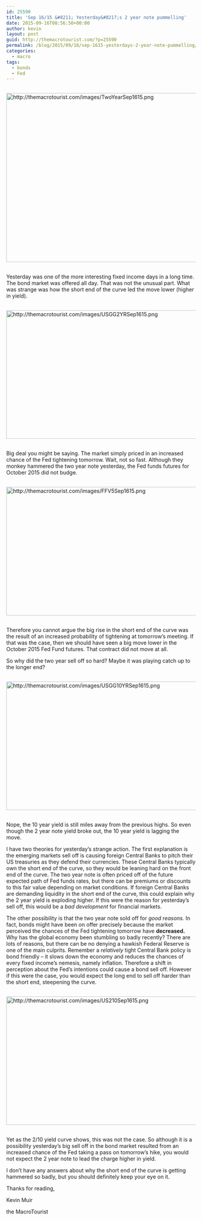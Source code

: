 ```yaml
---
id: 25590
title: 'Sep 16/15 &#8211; Yesterday&#8217;s 2 year note pummelling'
date: 2015-09-16T08:56:50+00:00
author: kevin
layout: post
guid: http://themacrotourist.com/?p=25590
permalink: /blog/2015/09/16/sep-1615-yesterdays-2-year-note-pummelling/
categories:
  - macro
tags:
  - bonds
  - Fed
---
```


  <img src="http://themacrotourist.com/images/TwoYearSep1615.png" alt="http://themacrotourist.com/images/TwoYearSep1615.png" style="margin:30px auto;display:block;" width="600" height="450">

Yesterday was one of the more interesting fixed income days in a long time. The bond market was offered all day. That was not the unusual part. What was strange was how the short end of the curve led the move lower (higher in yield).


  <img src="http://themacrotourist.com/images/USGG2YRSep1615.png" alt="http://themacrotourist.com/images/USGG2YRSep1615.png" style="margin:30px auto;display:block;" width="600" height="342">

Big deal you might be saying. The market simply priced in an increased chance of the Fed tightening tomorrow. Wait, not so fast. Although they monkey hammered the two year note yesterday, the Fed funds futures for October 2015 did not budge.


  <img src="http://themacrotourist.com/images/FFV5Sep1615.png" alt="http://themacrotourist.com/images/FFV5Sep1615.png" style="margin:30px auto;display:block;" width="600" height="342">

Therefore you cannot argue the big rise in the short end of the curve was the result of an increased probability of tightening at tomorrow’s meeting. If that was the case, then we should have seen a big move lower in the October 2015 Fed Fund futures. That contract did not move at all.

So why did the two year sell off so hard? Maybe it was playing catch up to the longer end?


  <img src="http://themacrotourist.com/images/USGG10YRSep1615.png" alt="http://themacrotourist.com/images/USGG10YRSep1615.png" style="margin:30px auto;display:block;" width="600" height="342">

Nope, the 10 year yield is still miles away from the previous highs. So even though the 2 year note yield broke out, the 10 year yield is lagging the move.

I have two theories for yesterday’s strange action. The first explanation is the emerging markets sell off is causing foreign Central Banks to pitch their US treasuries as they defend their currencies. These Central Banks typically own the short end of the curve, so they would be leaning hard on the front end of the curve. The two year note is often priced off of the future expected path of Fed funds rates, but there can be premiums or discounts to this fair value depending on market conditions. If foreign Central Banks are demanding liquidity in the short end of the curve, this could explain why the 2 year yield is exploding higher. If this were the reason for yesterday’s sell off, this would be a _bad development_ for financial markets.

The other possibility is that the two year note sold off for _good reasons._ In fact, bonds might have been on offer precisely because the market perceived the chances of the Fed tightening tomorrow have **decreased.** Why has the global economy been stumbling so badly recently? There are lots of reasons, but there can be no denying a hawkish Federal Reserve is one of the main culprits. Remember a _relatively_ tight Central Bank policy is bond friendly &#8211; it slows down the economy and reduces the chances of every fixed income’s nemesis, namely inflation. Therefore a shift in perception about the Fed’s intentions could cause a bond sell off. However if this were the case, you would expect the long end to sell off harder than the short end, steepening the curve.


  <img src="http://themacrotourist.com/images/US210Sep1615.png" alt="http://themacrotourist.com/images/US210Sep1615.png" style="margin:30px auto;display:block;" width="600" height="342">

Yet as the 2/10 yield curve shows, this was not the case. So although it is a possibility yesterday’s big sell off in the bond market resulted from an increased chance of the Fed taking a pass on tomorrow’s hike, you would not expect the 2 year note to lead the charge higher in yield.

I don’t have any answers about why the short end of the curve is getting hammered so badly, but you should definitely keep your eye on it.

Thanks for reading,
  
Kevin Muir
  
the MacroTourist